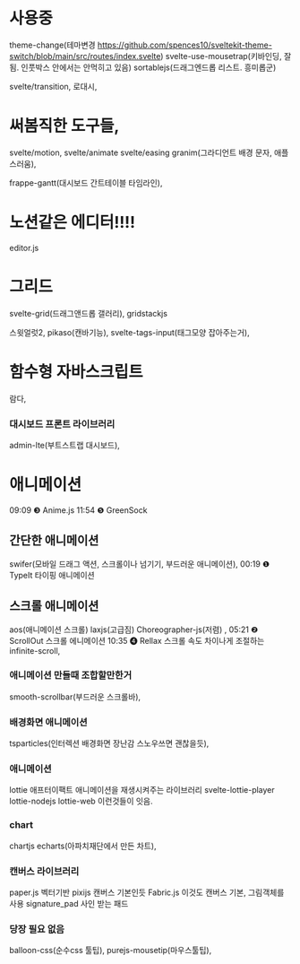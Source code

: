 # 사용중
theme-change(테마변경 https://github.com/spences10/sveltekit-theme-switch/blob/main/src/routes/index.svelte)
svelte-use-mousetrap(키바인딩, 잘됨. 인풋박스 안에서는 안먹히고 있음)
sortablejs(드래그엔드롭 리스트. 흥미롭군) 

svelte/transition,
로대시, 




# 써봄직한 도구들, 
svelte/motion,
svelte/animate
svelte/easing
granim(그라디언트 배경 문자, 애플스러움), 

frappe-gantt(대시보드 간트테이블 타임라인), 
# 노션같은 에디터!!!!
editor.js

# 그리드
svelte-grid(드래그앤드롭 갤러리), 
gridstackjs



스윗얼럿2, 
pikaso(캔바기능), 
svelte-tags-input(태그모양 잡아주는거), 
# 함수형 자바스크립트
람다,
### 대시보드 프론트 라이브러리 
admin-lte(부트스트랩 대시보드), 
# 애니메이션 
09:09 ❸ Anime.js
11:54 ❺ GreenSock
## 간단한 애니메이션
swifer(모바일 드래그 액션, 스크롤이나 넘기기, 부드러운 애니메이션),
00:19 ❶ TypeIt 타이핑 애니메이션
## 스크롤 애니메이션
aos(애니메이션 스크롤) laxjs(고급짐) Choreographer-js(저렴) , 
05:21 ❷ ScrollOut 스크롤 에니메이션
10:35 ❹ Rellax 스크롤 속도 차이나게 조절하는 
infinite-scroll, 
### 애니메이션 만들때 조합할만한거
smooth-scrollbar(부드러운 스크롤바), 
### 배경화면 애니메이션
tsparticles(인터렉션 배경화면 장난감 스노우쓰면 괜찮을듯), 

### 애니메이션
lottie 애프터이팩트 애니메이션을 재생시켜주는 라이브러리
svelte-lottie-player
lottie-nodejs 
lottie-web
이런것들이 잇음.
### chart
chartjs
echarts(아파치재단에서 만든 차트), 


### 캔버스 라이브러리
paper.js 벡터기반
pixijs 캔버스 기본인듯
Fabric.js 이것도 캔버스 기본, 그림객체를 사용
signature_pad 사인 받는 패드



### 당장 필요 없음
balloon-css(순수css 툴팁), 
purejs-mousetip(마우스툴팁), 

